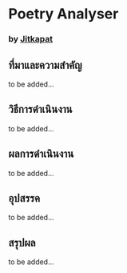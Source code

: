# Poetry Analyser
### by [Jitkapat](github.com/jitkapat)


## ที่มาและความสำคัญ
to be added...  

## วิธีการดำเนินงาน
to be added...  

## ผลการดำเนินงาน 
to be added...  

## อุปสรรค
to be added...  

## สรุปผล
to be added...  



